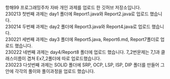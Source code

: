 항해99 프로그래밍주차 자바 개인 과제를 업로드 한 깃허브 저장소입니다.
<br>
230213 첫번째 과제는 day1 폴더에 Report1.java와 Report2.java로 업로드 했습니다.
<br>
230214 두번째 과제는 day2 폴더에 Report3.java와 Report4.java로 업로드 했습니다.
<br>
230221 세번째 과제는 day3 폴더에 Report5.java, Report6.md, Report7폴더로 업로드 했습니다.
<br>
230222 네번째 과제는 day4/Report8 폴더에 업로드 했습니다. 7_2번문제는 7_1과 클래스이름이 겹쳐 Ex7_2폴더에 따로 업로드했습니다.
<br>
230223 다섯번째 과제는 SOLID 폴더에 SRP, OCP, LSP, ISP, DIP 폴더를 만들어 그안에 각각의 풀이와 풀이과정을 업로드 했습니다.
